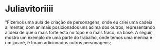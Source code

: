 # Juliavitoriiii
"Fizemos uma aula de criação de personagens, onde eu criei uma cadeia alimentar, com animais posicionados uns acima dos outros, representando a ideia de que o mais forte está no topo e o mais fraco, na base. A seguir, mostro um exemplo de uma parte do trabalho, onde temos uma menina e um jacaré, e foram adicionados outros personagens;
